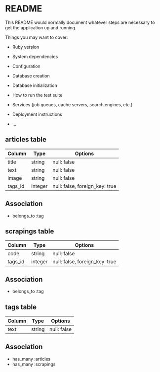# README

This README would normally document whatever steps are necessary to get the
application up and running.

Things you may want to cover:

* Ruby version

* System dependencies

* Configuration

* Database creation

* Database initialization

* How to run the test suite

* Services (job queues, cache servers, search engines, etc.)

* Deployment instructions

* ...

## articles table
|Column|Type|Options|
|------|----|-------|
|title|string|null: false|
|text|string|null: false|
|image|string|null: false|
|tags_id|integer|null: false, foreign_key: true|
## Association
- belongs_to :tag

## scrapings table
|Column|Type|Options|
|------|----|-------|
|code|string|null: false|
|tags_id|integer|null: false, foreign_key: true|
## Association
- belongs_to :tag

## tags table
|Column|Type|Options|
|------|----|-------|
|text|string|null: false|
## Association
- has_many :articles
- has_many :scrapings